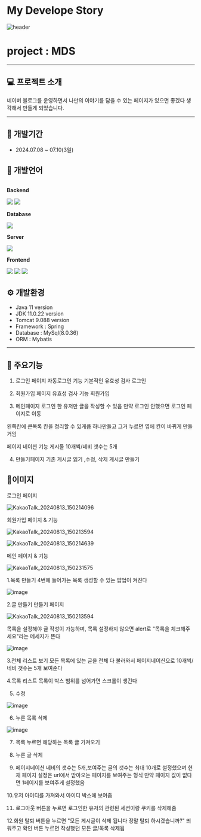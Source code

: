 # My Develope Story
![header](https://capsule-render.vercel.app/api?type=wave&color=auto&height=300&section=header&text=Hello&fontSize=90&animation=fadeIn&fontAlignY=38&desc=Dayoung's%20GitHub%20Profile&descAlignY=51&descAlign=62)


#  project : MDS
---
## 💻 프로젝트 소개
네이버 블로그를 운영하면서 나만의 이야기를 담을 수 있는 페이지가 있으면 좋겠다 생각해서 만들게 되었습니다.

---
## 📆 개발기간
+ 2024.07.08 ~ 07.10(3일) 

## 📝 개발언어
<div style="display:flex; flex-direction:column; align-items:flex-start;">
    <!-- Backend -->
    <p><strong>Backend</strong></p>
    <div>
        <img src="https://img.shields.io/badge/Java-007396?style=for-the-badge&logo=Java&logoColor=white"> 
        <img src="https://img.shields.io/badge/spring-6DB33F?style=for-the-badge&logo=spring&logoColor=white"> 
    </div>
    <!-- Database -->
    <p><strong>Database</strong></p>
    <div>
        <img src="https://img.shields.io/badge/mysql-4479A1?style=for-the-badge&logo=mysql&logoColor=white"> 
    </div>
    <!-- Server -->
    <p><strong>Server</strong></p>
    <div>
        <img src="https://img.shields.io/badge/apache tomcat-F8DC75?style=for-the-badge&logo=apachetomcat&logoColor=black">
    </div>
    <!-- Frontend -->
    <p><strong>Frontend</strong></p>
    <div>
        <img src="https://img.shields.io/badge/html5-E34F26?style=flat-square&logo=html5&logoColor=white"> 
        <img src="https://img.shields.io/badge/css-1572B6?style=flat-square&logo=css3&logoColor=white"> 
        <img src="https://img.shields.io/badge/javascript-F7DF1E?style=flat-square&logo=javascript&logoColor=black"> 
    </div>
</div>

## ⚙ 개발환경
+ Java 11 version
+ JDK 11.0.22 version
+ Tomcat 9.088 version
+ Framework : Spring
+ Database : MySql(8.0.36)
+ ORM : Mybatis
---
## 📌 주요기능
1. 로그인 페이지
자동로그인 기능
기본적인 유효성 검사
로그인

2. 회원가입 페이지
유효성 검사 기능
회원가입

3. 메인페이지
로그인 한 유저만 글을 작성할 수 있음
만약 로그인 안했으면 로그인 페이지로 이동

왼쪽칸에 큰목록 칸을 정리할 수 있게큼 하나만들고 그거 누르면 옆에 칸이 바뀌게 만들거임

페이지 네이션 기능 게시물 10개씩/네비 갯수는 5개 

4. 만들기페이지
기존 게시글 읽기 ,수정, 삭제
게시글 만들기

  

## 📎이미지

로그인 페이지

![KakaoTalk_20240813_150214096](https://github.com/user-attachments/assets/8dd9cfe4-c426-4c81-b1b4-b47a60433823)


회원가입 페이지 & 기능

![KakaoTalk_20240813_150213594](https://github.com/user-attachments/assets/8651df48-ea3f-497e-a8df-4a9bc2f22520)


![KakaoTalk_20240813_150214639](https://github.com/user-attachments/assets/c4640afc-18dd-4ffd-a95e-83041afec673)



메인 페이지 & 기능

![KakaoTalk_20240813_150231575](https://github.com/user-attachments/assets/e8880d54-5af8-43d4-b5c1-4fa9cbdbe9a0)

1.목록 만들기
  4번에 들어가는 목록 생성할 수 있는 팝업이 켜진다

![image](https://github.com/user-attachments/assets/ffc2bcb1-3278-4564-83ed-0e2c606f94d8)

  
2.글 만들기
  만들기 페이지

![KakaoTalk_20240813_150213594](https://github.com/user-attachments/assets/88df9869-0b36-44f3-9837-9d9fa1f3a8aa)
 
 목록을 설정해야 글 작성이 가능하며, 목록 설정하지 않으면 alert로 "목록을 체크해주세요"라는 메세지가 뜬다

![image](https://github.com/user-attachments/assets/a1ba49cb-3e0f-4d09-8d1f-8955aabebf35)

3.전체 리스트 보기
  모든 목록에 있는 글을 전체 다 불러와서 페이지네이션으로 10개씩/네비 갯수는 5개 보여준다

4.목록 리스트
  목록이 박스 범위를 넘어가면 스크롤이 생긴다


5. 수정
 
![image](https://github.com/user-attachments/assets/6f718550-c5b4-4068-9615-2447c1bafcfb)


6. 누른 목록 삭제

![image](https://github.com/user-attachments/assets/990d12d8-f6d0-4fb8-8f40-00125266ea31)


7. 목록 누르면 해당하는 목록 글 가져오기

8. 누른 글 삭제
   
9. 페이지네이션
  네비의 갯수는 5개,보여주는 글의 갯수는 최대 10개로 설정했으며 현재 페이지 설정은 url에서 받아오는 페이지를 보여주는 형식
  만약 페이지 값이 없다면 1페이지를 보여주게 설정했음

10.유저 아이디를 가져와서 아이디 박스에 보여줌

11. 로그아웃
    버튼을 누르면 로그인한 유저의 관련된 세션이랑 쿠키를 삭제해줌

12.회원 탈퇴
    버튼을 누르면 "모든 게시글이 삭제 됩니다 정말 탈퇴 하시겠습니까?" 띄워주고 확인 버튼 누르면 작성했던 모든 글/목록 삭제됨


